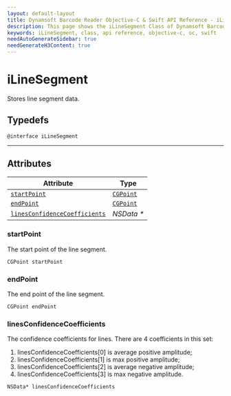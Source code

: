 ```yaml
---
layout: default-layout
title: Dynamsoft Barcode Reader Objective-C & Swift API Reference - iLineSegment Class
description: This page shows the iLineSegment Class of Dynamsoft Barcode Reader for iOS SDK.
keywords: iLineSegment, class, api reference, objective-c, oc, swift
needAutoGenerateSidebar: true
needGenerateH3Content: true
---
```



# iLineSegment

Stores line segment data.

## Typedefs

```objc
@interface iLineSegment
```  
  
---

## Attributes
  
| Attribute | Type |
|---------- | ---- |
| [`startPoint`](#startpoint) | [`CGPoint`](iDBRPoint.md) |
| [`endPoint`](#endpoint) | [`CGPoint`](iDBRPoint.md) |
| [`linesConfidenceCoefficients`](#linesconfidencecoefficients) | *NSData \** |

### startPoint

The start point of the line segment.

```objc
CGPoint startPoint
```

### endPoint

The end point of the line segment.

```objc
CGPoint endPoint
```

### linesConfidenceCoefficients

The confidence coefficients for lines. There are 4 coefficients in this set:  

1. linesConfidenceCoefficients\[0\] is average positive amplitude;
2. linesConfidenceCoefficients\[1\] is max positive amplitude;
3. linesConfidenceCoefficients\[2\] is average negative amplitude;
4. linesConfidenceCoefficients\[3\] is max negative amplitude.

```objc
NSData* linesConfidenceCoefficients
```
